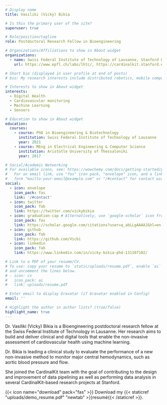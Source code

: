```yaml
---
# Display name
title: Vasiliki (Vicky) Bikia

# Is this the primary user of the site?
superuser: true

# Role/position/tagline
role: Postdoctoral Research Fellow in Bioengineering

# Organizations/Affiliations to show in About widget
organizations:
  - name: Swiss Federal Institute of Technology of Lausanne, Stanford University
    url: https://www.epfl.ch/labs/lhtc/, https://cardinalkit.stanford.edu/people

# Short bio (displayed in user profile at end of posts)
# bio: My research interests include distributed robotics, mobile computing and programmable matter.

# Interests to show in About widget
interests:
  - Digital Health 
  - Cardiovascular monitoring
  - Machine Learning
  - Sensors

# Education to show in About widget
education:
  courses:
    - course: PhD in Bioengineering & Biotechnology
      institution: Swiss Federal Institute of Technology of Lausanne
      year: 2021
    - course: MEng in Electrical Engineering & Computer Science 
      institution: Aristotle University of Thessaloniki
      year: 2017

# Social/Academic Networking
# For available icons, see: https://wowchemy.com/docs/getting-started/page-builder/#icons
#   For an email link, use "fas" icon pack, "envelope" icon, and a link in the
#   form "mailto:your-email@example.com" or "/#contact" for contact widget.
social:
  - icon: envelope
    icon_pack: fas
    link: '/#contact'
  - icon: twitter
    icon_pack: fab
    link: https://twitter.com/vickybikia
  - icon: graduation-cap # Alternatively, use `google-scholar` icon from `ai` icon pack
    icon_pack: fas
    link: https://scholar.google.com/citations?user=q_abLLgAAAAJ&hl=en
  - icon: github
    icon_pack: fab
    link: https://github.com/Vicbi
  - icon: linkedin
    icon_pack: fab
    link: https://www.linkedin.com/in/vicky-bikia-phd-131107102/

# Link to a PDF of your resume/CV.
# To use: copy your resume to `static/uploads/resume.pdf`, enable `ai` icons in `params.toml`,
# and uncomment the lines below.
# - icon: cv
#   icon_pack: ai
#   link: uploads/resume.pdf

# Enter email to display Gravatar (if Gravatar enabled in Config)
email: ''

# Highlight the author in author lists? (true/false)
highlight_name: true
---
```


Dr. Vasiliki (Vicky) Bikia is a Bioengineering postdoctoral research fellow at the Swiss Federal Institute of Technology in Lausanne. Her research aims to build and deliver clinical and digital tools that enable the non-invasive assessment of cardiovascular health using machine learning.

Dr. Bikia is leading a clinical study to evaluate the performance of a new non-invasive method to monitor major central hemodynamics, such as aortic blood pressure and flow.

She joined the CardinalKit team with the goal of contributing to the design and improvement of data pipelining as well as performing data analysis in several CardinalKit-based research projects at Stanford.

{{< icon name="download" pack="fas" >}} Download my {{< staticref "uploads/demo_resume.pdf" "newtab" >}}resumé{{< /staticref >}}.
